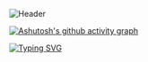![Header](https://github.com/sshyta/sshyta/blob/main/whodatvillain.gif)  

[![Ashutosh's github activity graph](https://github-readme-activity-graph.vercel.app/graph?username=sshyta&theme=high-contrast)](https://github.com/ashutosh00710/github-readme-activity-graph)

[![Typing SVG]([https://readme-typing-svg.demolab.com?font=Fira+Code&pause=1000&color=F7F7F7&random=false&width=435&lines=Maybe+on+earth%2C+maybe+in+the+future)](https://git.io/typing-svg](https://raw.githubusercontent.com/sshyta/sshyta/main/f160fc46c211a9ef96b97e7881a9ce41_f18613ee_1280%20(1).webp)https://raw.githubusercontent.com/sshyta/sshyta/main/f160fc46c211a9ef96b97e7881a9ce41_f18613ee_1280%20(1).webp) 

